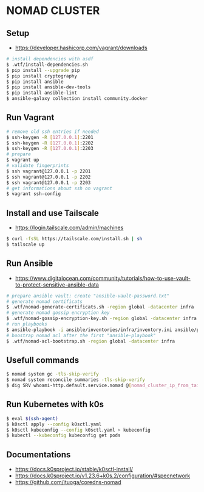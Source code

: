# NOMAD CLUSTER

## Setup

* https://developer.hashicorp.com/vagrant/downloads

```sh
# install dependencies with asdf
$ .wtf/install-dependencies.sh
$ pip install --upgrade pip
$ pip install cryptography
$ pip install ansible
$ pip install ansible-dev-tools
$ pip install ansible-lint
$ ansible-galaxy collection install community.docker
```

## Run Vagrant

```sh
# remove old ssh entries if needed
$ ssh-keygen -R [127.0.0.1]:2201
$ ssh-keygen -R [127.0.0.1]:2202
$ ssh-keygen -R [127.0.0.1]:2203
# prepare
$ vagrant up
# validate fingerprints
$ ssh vagrant@127.0.0.1 -p 2201
$ ssh vagrant@127.0.0.1 -p 2202
$ ssh vagrant@127.0.0.1 -p 2203
# get informations about ssh on vagrant
$ vagrant ssh-config
```

## Install and use Tailscale

* https://login.tailscale.com/admin/machines

```sh
$ curl -fsSL https://tailscale.com/install.sh | sh
$ tailscale up
```

## Run Ansible

* https://www.digitalocean.com/community/tutorials/how-to-use-vault-to-protect-sensitive-ansible-data

```sh
# prepare ansible vault: create "ansible-vault-password.txt"
# generate nomad certificats
$ .wtf/nomad-generate-certificats.sh -region global -datacenter infra
# generate nomad gossip encryption key
$ .wtf/nomad-gossip-encryption-key.sh -region global -datacenter infra
# run playbooks
$ ansible-playbook -i ansible/inventories/infra/inventory.ini ansible/playbook-infra.yml
# boostrap nomad acl after the first "ansible-playbook"
$ .wtf/nomad-acl-bootstrap.sh -region global -datacenter infra
```

## Usefull commands

```sh
$ nomad system gc -tls-skip-verify
$ nomad system reconcile summaries -tls-skip-verify
$ dig SRV whoami-http.default.service.nomad @[nomad_cluster_ip_from_tailscale]
```

## Run Kubernetes with k0s

```sh
$ eval $(ssh-agent)
$ k0sctl apply --config k0sctl.yaml
$ k0sctl kubeconfig --config k0sctl.yaml > kubeconfig
$ kubectl --kubeconfig kubeconfig get pods
```

## Documentations

* https://docs.k0sproject.io/stable/k0sctl-install/
* https://docs.k0sproject.io/v1.23.6+k0s.2/configuration/#specnetwork
* https://github.com/ituoga/coredns-nomad
